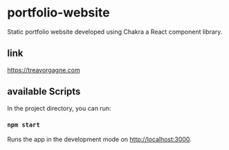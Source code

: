 # portfolio-website
Static portfolio website developed using Chakra a React component library.

## link

https://treavorgagne.com

## available Scripts

In the project directory, you can run:

### `npm start`

Runs the app in the development mode on [http://localhost:3000](http://localhost:3000).
